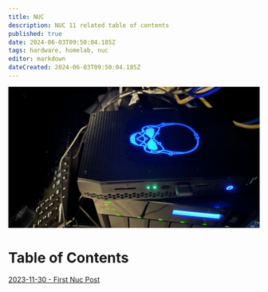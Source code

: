 ```yaml
---
title: NUC
description: NUC 11 related table of contents
published: true
date: 2024-06-03T09:50:04.185Z
tags: hardware, homelab, nuc
editor: markdown
dateCreated: 2024-06-03T09:50:04.185Z
---
```


![about_banner.jpeg](/about_banner.jpeg)

# Table of Contents

[2023-11-30 - First Nuc Post](/hardware/nuc/2023-11-30_nuc-11)
